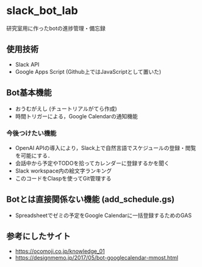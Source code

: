 # slack_bot_lab
研究室用に作ったbotの進捗管理・備忘録

## 使用技術
* Slack API
* Google Apps Script (Github上ではJavaScriptとして置いた)

## Bot基本機能
* おうむがえし (チュートリアルがてら作成)
* 時間トリガーによる，Google Calendarの通知機能
### 今後つけたい機能
* OpenAI APIの導入により，Slack上で自然言語でスケジュールの登録・閲覧を可能にする．
* 会話中から予定やTODOを拾ってカレンダーに登録するかを聞く
* Slack workspace内の絵文字ランキング
* このコードをClaspを使ってGit管理する

## Botとは直接関係ない機能 (add_schedule.gs)
* Spreadsheetでゼミの予定をGoogle Calendarに一括登録するためのGAS

## 参考にしたサイト
* https://ocomoji.co.jp/knowledge_01
* https://designmemo.jp/2017/05/bot-googlecalendar-mmost.html
